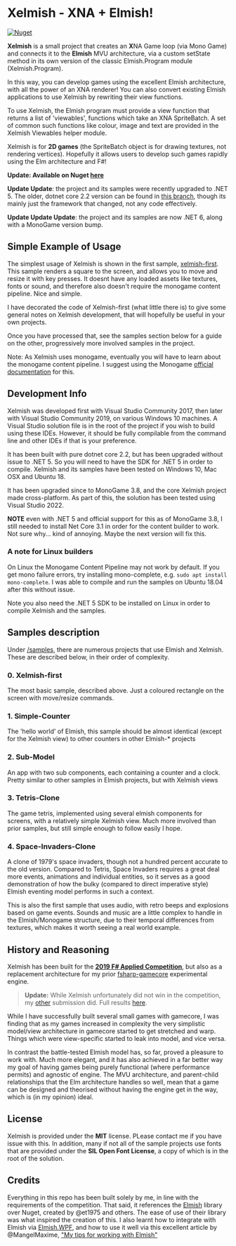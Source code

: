 # Xelmish - XNA + Elmish!

[![Nuget](https://img.shields.io/nuget/v/xelmish.svg?maxAge=0&colorB=brightgreen)](https://www.nuget.org/packages/xelmish)

**Xelmish** is a small project that creates an **X**NA Game loop (via Mono Game) and connects it to the **Elmish** MVU architecture, via a custom setState method in its own version of the classic Elmish.Program module (Xelmish.Program). 

In this way, you can develop games using the excellent Elmish architecture, with all the power of an XNA renderer! You can also convert existing Elmish applications to use Xelmish by rewriting their view functions.

To use Xelmish, the Elmish program must provide a view function that returns a list of 'viewables', functions which take an XNA SpriteBatch. A set of common such functions like colour, image and text are provided in the Xelmish Viewables helper module.

Xelmish is for **2D games** (the SpriteBatch object is for drawing textures, not rendering vertices). Hopefully it allows users to develop such games rapidly using the Elm architecture and F#!

**Update: Available on Nuget [here](https://www.nuget.org/packages/xelmish)**

**Update Update**: the project and its samples were recently upgraded to .NET 5. The older, dotnet core 2.2 version can be found in [this branch](https://github.com/ChrisPritchard/Xelmish/tree/fs-applied-2019), though its mainly just the framework that changed, not any code effectively.

**Update Update Update**: the project and its samples are now .NET 6, along with a MonoGame version bump.

## Simple Example of Usage

The simplest usage of Xelmish is shown in the first sample, [xelmish-first](./samples/xelmish-first/Program.fs). This sample renders a square to the screen, and allows you to move and resize it with key presses. It doesnt have any loaded assets like textures, fonts or sound, and therefore also doesn't require the monogame content pipeline. Nice and simple.

I have decorated the code of Xelmish-first (what little there is) to give some general notes on Xelmish development, that will hopefully be useful in your own projects.

Once you have processed that, see the samples section below for a guide on the other, progressively more involved samples in the project.

Note: As Xelmish uses monogame, eventually you will have to learn about the monogame content pipeline. I suggest using the Monogame [official documentation](http://www.monogame.net/documentation/?page=Using_The_Pipeline_Tool) for this.

## Development Info

Xelmish was developed first with Visual Studio Community 2017, then later with Visual Studio Community 2019, on various Windows 10 machines. A Visual Studio solution file is in the root of the project if you wish to build using these IDEs. However, it should be fully compilable from the command line and other IDEs if that is your preference.

It has been built with pure dotnet core 2.2, but has been upgraded without issue to .NET 5. So you will need to have the SDK for .NET 5 in order to compile. Xelmish and its samples have been tested on Windows 10, Mac OSX and Ubuntu 18.

It has been upgraded since to MonoGame 3.8, and the core Xelmish project made cross-platform. As part of this, the solution has been tested using Visual Studio 2022.

**NOTE** even with .NET 5 and official support for this as of MonoGame 3.8, I still needed to install Net Core 3.1 in order for the content builder to work. Not sure why... kind of annoying. Maybe the next version will fix this.

### A note for Linux builders

On Linux the Monogame Content Pipeline may not work by default. If you get mono failure errors, try installing mono-complete, e.g. `sudo apt install mono-complete`. I was able to compile and run the samples on Ubuntu 18.04 after this without issue.

Note you also need the .NET 5 SDK to be installed on Linux in order to compile Xelmish and the samples.

## Samples description

Under [/samples](./samples), there are numerous projects that use Elmish and Xelmish. These are described below, in their order of complexity.

### 0. Xelmish-first

The most basic sample, described above. Just a coloured rectangle on the screen with move/resize commands.

### 1. Simple-Counter

The 'hello world' of Elmish, this sample should be almost identical (except for the Xelmish view) to other counters in other Elmish-* projects

### 2. Sub-Model

An app with two sub components, each containing a counter and a clock. Pretty similar to other samples in Elmish projects, but with Xelmish views

### 3. Tetris-Clone

The game tetris, implemented using several elmish components for screens, with a relatively simple Xelmish view. Much more involved than prior samples, but still simple enough to follow easily I hope.

### 4. Space-Invaders-Clone

A clone of 1979's space invaders, though not a hundred percent accurate to the old version. Compared to Tetris, Space Invaders requires a great deal more events, animations and individual entities, so it serves as a good demonstration of how the bulky (compared to direct imperative style) Elmish eventing model performs in such a context.

This is also the first sample that uses audio, with retro beeps and explosions based on game events. Sounds and music are a little complex to handle in the Elmish/Monogame structure, due to their temporal differences from textures, which makes it worth seeing a real world example.

## History and Reasoning

Xelmish has been built for the **[2019 F# Applied Competition](http://foundation.fsharp.org/applied_fsharp_challenge)**, but also as a replacement architecture for my prior [fsharp-gamecore](https://github.com/ChrisPritchard/fsharp-gamecore) experimental engine. 

> **Update:** While Xelmish unfortunately did not win in the competition, my [other](https://github.com/ChrisPritchard/FSH) submission did. Full results [here](http://foundation.fsharp.org/results_applied_fsharp_2019).

While I have successfully built several small games with gamecore, I was finding that as my games increased in complexity the very simplistic model/view architecture in gamecore started to get stretched and warp. Things which were view-specific started to leak into model, and vice versa. 

In contrast the battle-tested Elmish model has, so far, proved a pleasure to work with. Much more elegant, and it has also achieved in a far better way my goal of having games being purely functional (where performance permits) and agnostic of engine. The MVU architecture, and parent-child relationships that the Elm architecture handles so well, mean that a game can be designed and theorised without having the engine get in the way, which is (in my opinion) ideal.

## License

Xelmish is provided under the **MIT** license. PLease contact me if you have issue with this. In addition, many if not all of the sample projects use fonts that are provided under the **SIL Open Font License**, a copy of which is in the root of the solution.

## Credits

Everything in this repo has been built solely by me, in line with the requirements of the competition. That said, it references the [Elmish](https://github.com/elmish/elmish) library over Nuget, created by @et1975 and others. The ease of use of their library was what inspired the creation of this. I also learnt how to integrate with Elmish via [Elmish.WPF](https://github.com/elmish/Elmish.WPF), and how to use it well via this excellent article by @MangelMaxime, ["My tips for working with Elmish"](https://medium.com/@MangelMaxime/my-tips-for-working-with-elmish-ab8d193d52fd)

